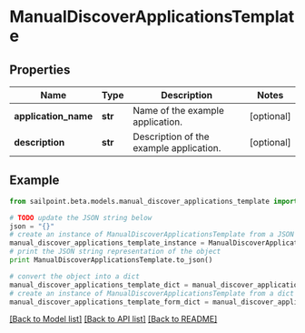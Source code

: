 # ManualDiscoverApplicationsTemplate


## Properties

Name | Type | Description | Notes
------------ | ------------- | ------------- | -------------
**application_name** | **str** | Name of the example application. | [optional] 
**description** | **str** | Description of the example application. | [optional] 

## Example

```python
from sailpoint.beta.models.manual_discover_applications_template import ManualDiscoverApplicationsTemplate

# TODO update the JSON string below
json = "{}"
# create an instance of ManualDiscoverApplicationsTemplate from a JSON string
manual_discover_applications_template_instance = ManualDiscoverApplicationsTemplate.from_json(json)
# print the JSON string representation of the object
print ManualDiscoverApplicationsTemplate.to_json()

# convert the object into a dict
manual_discover_applications_template_dict = manual_discover_applications_template_instance.to_dict()
# create an instance of ManualDiscoverApplicationsTemplate from a dict
manual_discover_applications_template_form_dict = manual_discover_applications_template.from_dict(manual_discover_applications_template_dict)
```
[[Back to Model list]](../README.md#documentation-for-models) [[Back to API list]](../README.md#documentation-for-api-endpoints) [[Back to README]](../README.md)


